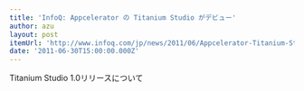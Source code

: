 ```yaml
---
title: 'InfoQ: Appcelerator の Titanium Studio がデビュー'
author: azu
layout: post
itemUrl: 'http://www.infoq.com/jp/news/2011/06/Appcelerator-Titanium-Studio'
date: '2011-06-30T15:00:00.000Z'
---
```

Titanium Studio 1.0リリースについて
